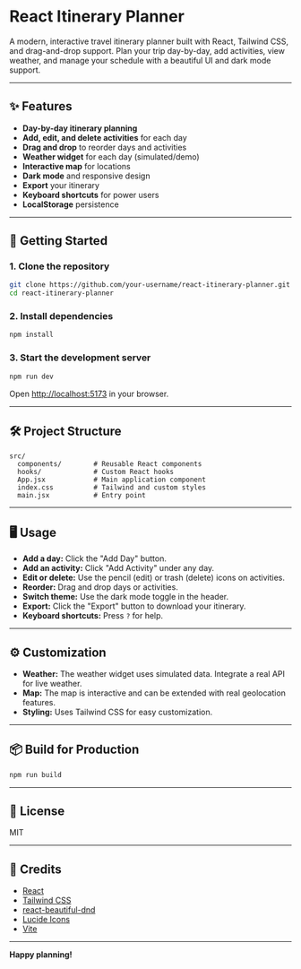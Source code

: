 # React Itinerary Planner

A modern, interactive travel itinerary planner built with React, Tailwind CSS, and drag-and-drop support. Plan your trip day-by-day, add activities, view weather, and manage your schedule with a beautiful UI and dark mode support.

---

## ✨ Features

- **Day-by-day itinerary planning**
- **Add, edit, and delete activities** for each day
- **Drag and drop** to reorder days and activities
- **Weather widget** for each day (simulated/demo)
- **Interactive map** for locations
- **Dark mode** and responsive design
- **Export** your itinerary
- **Keyboard shortcuts** for power users
- **LocalStorage** persistence

---

## 🚀 Getting Started

### 1. Clone the repository

```bash
git clone https://github.com/your-username/react-itinerary-planner.git
cd react-itinerary-planner
```

### 2. Install dependencies

```bash
npm install
```

### 3. Start the development server

```bash
npm run dev
```

Open [http://localhost:5173](http://localhost:5173) in your browser.

---

## 🛠️ Project Structure

```
src/
  components/        # Reusable React components
  hooks/             # Custom React hooks
  App.jsx            # Main application component
  index.css          # Tailwind and custom styles
  main.jsx           # Entry point
```

---

## 🖥️ Usage

- **Add a day:** Click the "Add Day" button.
- **Add an activity:** Click "Add Activity" under any day.
- **Edit or delete:** Use the pencil (edit) or trash (delete) icons on activities.
- **Reorder:** Drag and drop days or activities.
- **Switch theme:** Use the dark mode toggle in the header.
- **Export:** Click the "Export" button to download your itinerary.
- **Keyboard shortcuts:** Press `?` for help.

---

## ⚙️ Customization

- **Weather:** The weather widget uses simulated data. Integrate a real API for live weather.
- **Map:** The map is interactive and can be extended with real geolocation features.
- **Styling:** Uses Tailwind CSS for easy customization.

---

## 📦 Build for Production

```bash
npm run build
```

---

## 📝 License

MIT

---

## 🙏 Credits

- [React](https://react.dev/)
- [Tailwind CSS](https://tailwindcss.com/)
- [react-beautiful-dnd](https://github.com/atlassian/react-beautiful-dnd)
- [Lucide Icons](https://lucide.dev/)
- [Vite](https://vitejs.dev/)

---

**Happy planning!**
